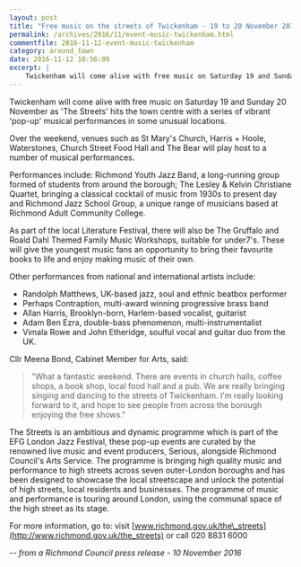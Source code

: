 ```yaml
---
layout: post
title: "Free music on the streets of Twickenham - 19 to 20 November 2016"
permalink: /archives/2016/11/event-music-twickenham.html
commentfile: 2016-11-12-event-music-twickenham
category: around_town
date: 2016-11-12 10:56:09
excerpt: |
    Twickenham will come alive with free music on Saturday 19 and Sunday 20 November as 'The Streets' hits the town centre with a series of vibrant 'pop-up' musical performances in some unusual locations.
---
```


Twickenham will come alive with free music on Saturday 19 and Sunday 20 November as 'The Streets' hits the town centre with a series of vibrant 'pop-up' musical performances in some unusual locations.

Over the weekend, venues such as St Mary's Church, Harris + Hoole, Waterstones, Church Street Food Hall and The Bear will play host to a number of musical performances.

Performances include: Richmond Youth Jazz Band, a long-running group formed of students from around the borough; The Lesley & Kelvin Christiane Quartet, bringing a classical cocktail of music from 1930s to present day and Richmond Jazz School Group, a unique range of musicians based at Richmond Adult Community College.

As part of the local Literature Festival, there will also be The Gruffalo and Roald Dahl Themed Family Music Workshops, suitable for under7's. These will give the youngest music fans an opportunity to bring their favourite books to life and enjoy making music of their own.

Other performances from national and international artists include:

-   Randolph Matthews, UK-based jazz, soul and ethnic beatbox performer
-   Perhaps Contraption, multi-award winning progressive brass band
-   Allan Harris, Brooklyn-born, Harlem-based vocalist, guitarist
-   Adam Ben Ezra, double-bass phenomenon, multi-instrumentalist
-   Vimala Rowe and John Etheridge, soulful vocal and guitar duo from the UK.

Cllr Meena Bond, Cabinet Member for Arts, said:

> "What a fantastic weekend. There are events in church halls, coffee shops, a book shop, local food hall and a pub. We are really bringing singing and dancing to the streets of Twickenham. I'm really looking forward to it, and hope to see people from across the borough enjoying the free shows."

The Streets is an ambitious and dynamic programme which is part of the EFG London Jazz Festival, these pop-up events are curated by the renowned live music and event producers, Serious, alongside Richmond Council's Arts Service. The programme is bringing high quality music and performance to high streets across seven outer-London boroughs and has been designed to showcase the local streetscape and unlock the potential of high streets, local residents and businesses. The programme of music and performance is touring around London, using the communal space of the high street as its stage.

For more information, go to: visit [www.richmond.gov.uk/the\_streets](http://www.richmond.gov.uk/the_streets) or call 020 8831 6000

<em>-- from a Richmond Council press release - 10 November 2016</em>
